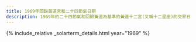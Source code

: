 ```yaml
---
title: 1969年回歸黃道宮和二十四節氣日期
description: 1969年的二十四節氣和回歸黃道為基準的黃道十二宮(又稱十二星座)的交界日期，常見於西洋占星術和星座運程
---
```

{% include_relative _solarterm_details.html year="1969" %}
